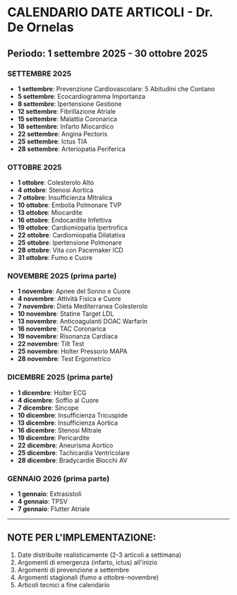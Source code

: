 # CALENDARIO DATE ARTICOLI - Dr. De Ornelas
## Periodo: 1 settembre 2025 - 30 ottobre 2025

### SETTEMBRE 2025
- **1 settembre**: Prevenzione Cardiovascolare: 5 Abitudini che Contano
- **5 settembre**: Ecocardiogramma Importanza
- **8 settembre**: Ipertensione Gestione
- **12 settembre**: Fibrillazione Atriale
- **15 settembre**: Malattia Coronarica
- **18 settembre**: Infarto Miocardico
- **22 settembre**: Angina Pectoris
- **25 settembre**: Ictus TIA
- **28 settembre**: Arteriopatia Periferica

### OTTOBRE 2025
- **1 ottobre**: Colesterolo Alto
- **4 ottobre**: Stenosi Aortica
- **7 ottobre**: Insufficienza Mitralica
- **10 ottobre**: Embolia Polmonare TVP
- **13 ottobre**: Miocardite
- **16 ottobre**: Endocardite Infettiva
- **19 ottobre**: Cardiomiopatia Ipertrofica
- **22 ottobre**: Cardiomiopatia Dilatativa
- **25 ottobre**: Ipertensione Polmonare
- **28 ottobre**: Vita con Pacemaker ICD
- **31 ottobre**: Fumo e Cuore

### NOVEMBRE 2025 (prima parte)
- **1 novembre**: Apnee del Sonno e Cuore
- **4 novembre**: Attività Fisica e Cuore
- **7 novembre**: Dieta Mediterranea Colesterolo
- **10 novembre**: Statine Target LDL
- **13 novembre**: Anticoagulanti DOAC Warfarin
- **16 novembre**: TAC Coronarica
- **19 novembre**: Risonanza Cardiaca
- **22 novembre**: Tilt Test
- **25 novembre**: Holter Pressorio MAPA
- **28 novembre**: Test Ergometrico

### DICEMBRE 2025 (prima parte)
- **1 dicembre**: Holter ECG
- **4 dicembre**: Soffio al Cuore
- **7 dicembre**: Sincope
- **10 dicembre**: Insufficienza Tricuspide
- **13 dicembre**: Insufficienza Aortica
- **16 dicembre**: Stenosi Mitrale
- **19 dicembre**: Pericardite
- **22 dicembre**: Aneurisma Aortico
- **25 dicembre**: Tachicardia Ventricolare
- **28 dicembre**: Bradycardie Blocchi AV

### GENNAIO 2026 (prima parte)
- **1 gennaio**: Extrasistoli
- **4 gennaio**: TPSV
- **7 gennaio**: Flutter Atriale

---

## NOTE PER L'IMPLEMENTAZIONE:
1. Date distribuite realisticamente (2-3 articoli a settimana)
2. Argomenti di emergenza (infarto, ictus) all'inizio
3. Argomenti di prevenzione a settembre
4. Argomenti stagionali (fumo a ottobre-novembre)
5. Articoli tecnici a fine calendario
